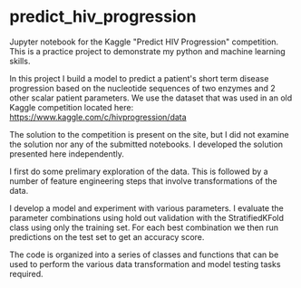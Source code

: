 # predict_hiv_progression
Jupyter notebook for the Kaggle "Predict HIV Progression" competition. This is a practice project to demonstrate my python and machine learning skills.

In this project I build a model to predict a patient's short term disease progression based on the nucleotide sequences of two enzymes and 2 other scalar patient parameters. We use the dataset that was used in an old Kaggle competition located here: https://www.kaggle.com/c/hivprogression/data

The solution to the competition is present on the site, but I did not examine the solution nor any of the submitted notebooks. I developed the solution presented here independently.

I first do some prelimary exploration of the data. This is followed by a number of feature engineering steps that involve transformations of the data.

I develop a model and experiment with various parameters. I evaluate the parameter combinations using hold out validation with the StratifiedKFold class using only the training set. For each best combination we then run predictions on the test set to get an accuracy score.

The code is organized into a series of classes and functions that can be used to perform the various data transformation and model testing tasks required.
